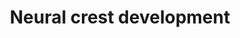 ---
annotations:
- type: Pathway Ontology
  value: signaling pathway pertinent to development
authors:
- Gwo
- MaintBot
- Ddigles
- Khanspers
communities:
- CIRM_Related
description: This pathway displays genes required for different processes in neural
  crest development. It is based on genetic and signaling interactions.
last-edited: 2014-01-29
organisms:
- Danio rerio
redirect_from:
- /index.php/Pathway:WP548
- /instance/WP548
schema-jsonld:
- '@context': https://schema.org/
  '@id': https://wikipathways.github.io/pathways/WP548.html
  '@type': Dataset
  creator:
    '@type': Organization
    name: WikiPathways
  description: This pathway displays genes required for different processes in neural
    crest development. It is based on genetic and signaling interactions.
  keywords:
  - qdprb1
  - dlx5a
  - foxd3
  - zic2a
  - silva
  - gchfr
  - pts
  - bmp2b
  - csf1r
  - tyr
  - aox3
  - dct
  - ednrb1
  - plp1a
  - plp1b
  - kitb
  - zic5
  - msxb
  - qdpra
  - sox10
  - zic2b
  - oca2
  - slc24a5
  - snai1b
  - dlx3b
  - bmp7b
  - twist1b
  - pcbd1
  - twist1a
  - gch2
  - mbz
  - silvb
  - dlx4a
  - bcmo1
  - msxe
  - slc45a2
  - sox9b
  - kita
  - dlx2a
  - zic1
  - pah
  - ret1
  - spra
  - msxc
  - egr2b
  - pax7a
  - wnt8a
  - tyrp1b
  - id2a
  - zic3
  - mitfa
  - phox2b
  - mbp
  - pax3a
  - bmp7a
  - dlx1a
  - tfap2a
  - myca
  - dlx4b
  - ltk
  license: CC0
  name: Neural crest development
seo: CreativeWork
title: Neural crest development
wpid: WP548
---